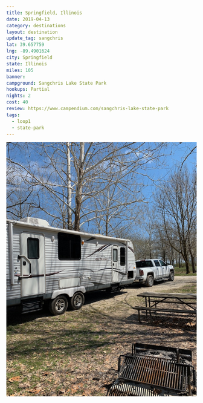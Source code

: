 ```yaml
---
title: Springfield, Illinois
date: 2019-04-13
category: destinations
layout: destination
update_tag: sangchris
lat: 39.657759
lng: -89.4901624
city: Springfield
state: Illinois
miles: 105
banner: 
campground: Sangchris Lake State Park
hookups: Partial
nights: 2
cost: 40
review: https://www.campendium.com/sangchris-lake-state-park
tags:
  - loop1
  - state-park
---
```


![Sangchris Lake State Park](/assets/img/destinations/illinois/springfield-sangchris-1.jpg)